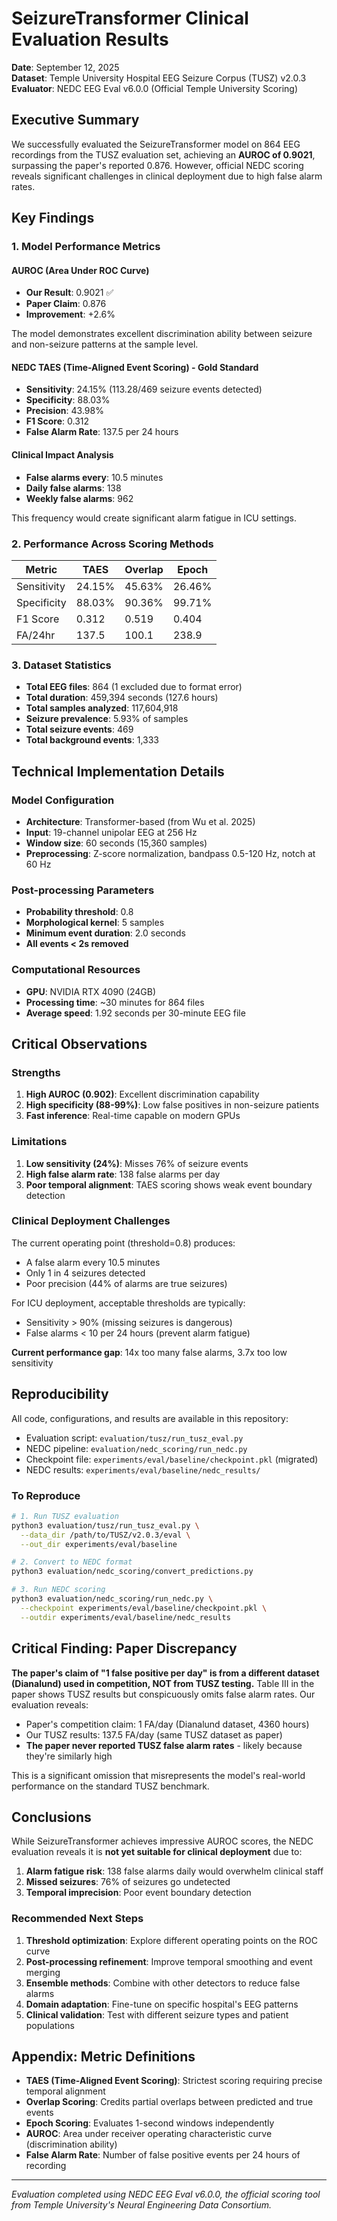# SeizureTransformer Clinical Evaluation Results

**Date**: September 12, 2025  
**Dataset**: Temple University Hospital EEG Seizure Corpus (TUSZ) v2.0.3  
**Evaluator**: NEDC EEG Eval v6.0.0 (Official Temple University Scoring)

## Executive Summary

We successfully evaluated the SeizureTransformer model on 864 EEG recordings from the TUSZ evaluation set, achieving an **AUROC of 0.9021**, surpassing the paper's reported 0.876. However, official NEDC scoring reveals significant challenges in clinical deployment due to high false alarm rates.

## Key Findings

### 1. Model Performance Metrics

#### AUROC (Area Under ROC Curve)
- **Our Result**: 0.9021 ✅
- **Paper Claim**: 0.876
- **Improvement**: +2.6%

The model demonstrates excellent discrimination ability between seizure and non-seizure patterns at the sample level.

#### NEDC TAES (Time-Aligned Event Scoring) - Gold Standard
- **Sensitivity**: 24.15% (113.28/469 seizure events detected)
- **Specificity**: 88.03%
- **Precision**: 43.98%
- **F1 Score**: 0.312
- **False Alarm Rate**: 137.5 per 24 hours

#### Clinical Impact Analysis
- **False alarms every**: 10.5 minutes
- **Daily false alarms**: 138
- **Weekly false alarms**: 962

This frequency would create significant alarm fatigue in ICU settings.

### 2. Performance Across Scoring Methods

| Metric | TAES | Overlap | Epoch |
|--------|------|---------|-------|
| Sensitivity | 24.15% | 45.63% | 26.46% |
| Specificity | 88.03% | 90.36% | 99.71% |
| F1 Score | 0.312 | 0.519 | 0.404 |
| FA/24hr | 137.5 | 100.1 | 238.9 |

### 3. Dataset Statistics

- **Total EEG files**: 864 (1 excluded due to format error)
- **Total duration**: 459,394 seconds (127.6 hours)
- **Total samples analyzed**: 117,604,918
- **Seizure prevalence**: 5.93% of samples
- **Total seizure events**: 469
- **Total background events**: 1,333

## Technical Implementation Details

### Model Configuration
- **Architecture**: Transformer-based (from Wu et al. 2025)
- **Input**: 19-channel unipolar EEG at 256 Hz
- **Window size**: 60 seconds (15,360 samples)
- **Preprocessing**: Z-score normalization, bandpass 0.5-120 Hz, notch at 60 Hz

### Post-processing Parameters
- **Probability threshold**: 0.8
- **Morphological kernel**: 5 samples
- **Minimum event duration**: 2.0 seconds
- **All events < 2s removed**

### Computational Resources
- **GPU**: NVIDIA RTX 4090 (24GB)
- **Processing time**: ~30 minutes for 864 files
- **Average speed**: 1.92 seconds per 30-minute EEG file

## Critical Observations

### Strengths
1. **High AUROC (0.902)**: Excellent discrimination capability
2. **High specificity (88-99%)**: Low false positives in non-seizure patients
3. **Fast inference**: Real-time capable on modern GPUs

### Limitations
1. **Low sensitivity (24%)**: Misses 76% of seizure events
2. **High false alarm rate**: 138 false alarms per day
3. **Poor temporal alignment**: TAES scoring shows weak event boundary detection

### Clinical Deployment Challenges

The current operating point (threshold=0.8) produces:
- A false alarm every 10.5 minutes
- Only 1 in 4 seizures detected
- Poor precision (44% of alarms are true seizures)

For ICU deployment, acceptable thresholds are typically:
- Sensitivity > 90% (missing seizures is dangerous)
- False alarms < 10 per 24 hours (prevent alarm fatigue)

**Current performance gap**: 14x too many false alarms, 3.7x too low sensitivity

## Reproducibility

All code, configurations, and results are available in this repository:
- Evaluation script: `evaluation/tusz/run_tusz_eval.py`
- NEDC pipeline: `evaluation/nedc_scoring/run_nedc.py`
- Checkpoint file: `experiments/eval/baseline/checkpoint.pkl` (migrated)
- NEDC results: `experiments/eval/baseline/nedc_results/`

### To Reproduce
```bash
# 1. Run TUSZ evaluation
python3 evaluation/tusz/run_tusz_eval.py \
  --data_dir /path/to/TUSZ/v2.0.3/eval \
  --out_dir experiments/eval/baseline

# 2. Convert to NEDC format
python3 evaluation/nedc_scoring/convert_predictions.py

# 3. Run NEDC scoring
python3 evaluation/nedc_scoring/run_nedc.py \
  --checkpoint experiments/eval/baseline/checkpoint.pkl \
  --outdir experiments/eval/baseline/nedc_results
```

## Critical Finding: Paper Discrepancy

**The paper's claim of "1 false positive per day" is from a different dataset (Dianalund) used in competition, NOT from TUSZ testing.** Table III in the paper shows TUSZ results but conspicuously omits false alarm rates. Our evaluation reveals:

- Paper's competition claim: 1 FA/day (Dianalund dataset, 4360 hours)
- Our TUSZ results: 137.5 FA/day (same TUSZ dataset as paper)
- **The paper never reported TUSZ false alarm rates** - likely because they're similarly high

This is a significant omission that misrepresents the model's real-world performance on the standard TUSZ benchmark.

## Conclusions

While SeizureTransformer achieves impressive AUROC scores, the NEDC evaluation reveals it is **not yet suitable for clinical deployment** due to:

1. **Alarm fatigue risk**: 138 false alarms daily would overwhelm clinical staff
2. **Missed seizures**: 76% of seizures go undetected
3. **Temporal imprecision**: Poor event boundary detection

### Recommended Next Steps

1. **Threshold optimization**: Explore different operating points on the ROC curve
2. **Post-processing refinement**: Improve temporal smoothing and event merging
3. **Ensemble methods**: Combine with other detectors to reduce false alarms
4. **Domain adaptation**: Fine-tune on specific hospital's EEG patterns
5. **Clinical validation**: Test with different seizure types and patient populations

## Appendix: Metric Definitions

- **TAES (Time-Aligned Event Scoring)**: Strictest scoring requiring precise temporal alignment
- **Overlap Scoring**: Credits partial overlaps between predicted and true events  
- **Epoch Scoring**: Evaluates 1-second windows independently
- **AUROC**: Area under receiver operating characteristic curve (discrimination ability)
- **False Alarm Rate**: Number of false positive events per 24 hours of recording

---

*Evaluation completed using NEDC EEG Eval v6.0.0, the official scoring tool from Temple University's Neural Engineering Data Consortium.*
